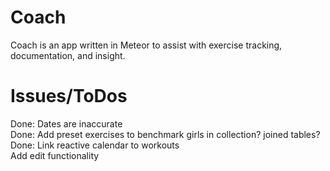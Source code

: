 # Coach
Coach is an app written in Meteor to assist with exercise tracking, documentation, and insight.

# Issues/ToDos
Done: Dates are inaccurate<br/>
Done: Add preset exercises to benchmark girls in collection? joined tables?<br/>
Done: Link reactive calendar to workouts<br/>
Add edit functionality

